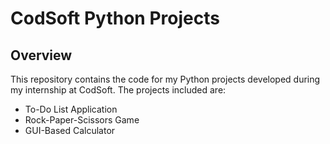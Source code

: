 # **CodSoft Python Projects**

## **Overview**

This repository contains the code for my Python projects developed during my internship at CodSoft. The projects included are:

- To-Do List Application
- Rock-Paper-Scissors Game
- GUI-Based Calculator
